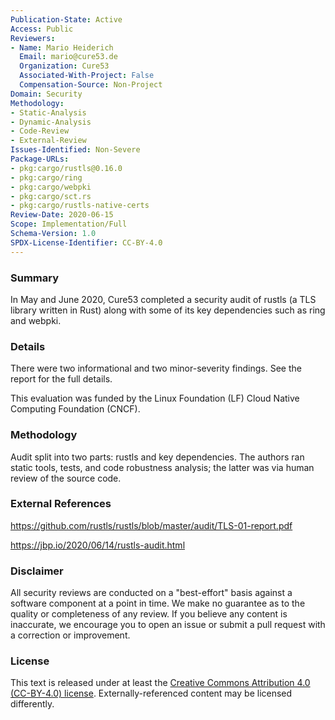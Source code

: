 ```yaml
---
Publication-State: Active
Access: Public
Reviewers:
- Name: Mario Heiderich
  Email: mario@cure53.de
  Organization: Cure53
  Associated-With-Project: False
  Compensation-Source: Non-Project
Domain: Security
Methodology:
- Static-Analysis
- Dynamic-Analysis
- Code-Review
- External-Review
Issues-Identified: Non-Severe
Package-URLs:
- pkg:cargo/rustls@0.16.0
- pkg:cargo/ring
- pkg:cargo/webpki
- pkg:cargo/sct.rs
- pkg:cargo/rustls-native-certs
Review-Date: 2020-06-15
Scope: Implementation/Full
Schema-Version: 1.0
SPDX-License-Identifier: CC-BY-4.0
---
```


### Summary

In May and June 2020, Cure53 completed a security audit of rustls (a TLS library written in Rust) along with some of its key dependencies such as ring and webpki.

### Details

There were two informational and two minor-severity findings. See the report for the full details.

This evaluation was funded by the Linux Foundation (LF) Cloud Native Computing Foundation (CNCF).

### Methodology

Audit split into two parts: rustls and key dependencies. The authors ran static tools, tests, and code robustness analysis; the latter was via human review of the source code.

### External References

https://github.com/rustls/rustls/blob/master/audit/TLS-01-report.pdf

https://jbp.io/2020/06/14/rustls-audit.html

### Disclaimer

All security reviews are conducted on a "best-effort" basis against a software
component at a point in time. We make no guarantee as to the quality or completeness
of any review. If you believe any content is inaccurate, we encourage you to open
an issue or submit a pull request with a correction or improvement.

### License

This text is released under at least the
[Creative Commons Attribution 4.0 (CC-BY-4.0) license](https://creativecommons.org/licenses/by/4.0/legalcode.txt).
Externally-referenced content may be licensed differently.
